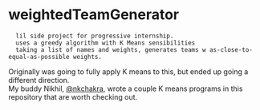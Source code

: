 # weightedTeamGenerator
      lil side project for progressive internship.
      uses a greedy algorithm with K Means sensibilities
      taking a list of names and weights, generates teams w as-close-to-equal-as-possible weights.
Originally was going to fully apply K means to this, but ended up going a different direction. <br />
My buddy Nikhil, [@nkchakra](https://github.com/nkchakra), wrote a couple K means programs in this repository that are 
worth checking out.
